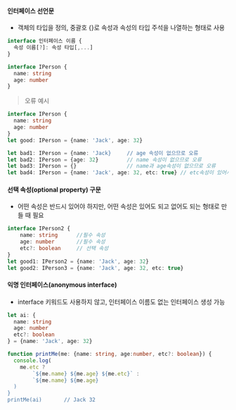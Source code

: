 #### 인터페이스 선언문 

- 객체의 타입을 정의, 중괄호 {}로 속성과 속성의 타입 주석을 나열하는 형태로 사용

```typeScript
interface 인터페이스 이름 {
  속성 이름[?]: 속성 타입[,...]
}
```

```typeScript
interface IPerson {
  name: string
  age: number
}
```

> 오류 예시
```typeScript
interface IPerson {
  name: string
  age: number
}
let good: IPerson = {name: 'Jack', age: 32}

let bad1: IPerson = {name: 'Jack}     // age 속성이 없으므로 오류
let bad2: IPerson = {age: 32}         // name 속성이 없으므로 오류
let bad3: IPerson = {}                // name과 age속성이 없으므로 오류
let bad4: IPerson = {name: 'Jack', age: 32, etc: true} // etc속성이 있어서 오류
```



#### 선택 속성(optional property) 구문

- 어떤 속성은 반드시 있어야 하지만, 어떤 속성은 있어도 되고 없어도 되는 형태로 만들 때 필요

```typeScript
interface IPerson2 {
    name: string      //필수 속성
    age: number       //필수 속성
    etc?: boolean     // 선택 속성
}
let good1: IPerson2 = {name: 'Jack', age: 32}
let good2: IPerson3 = {name: 'Jack', age: 32, etc: true}
```



#### 익명 인터페이스(anonymous interface)

- interface 키워드도 사용하지 않고, 인터페이스 이름도 없는 인터페이스 생성 가능

```typeScript
let ai: {
  name: string
  age: number
  etc?: boolean
} = {name: 'Jack', age: 32}
```

```typeScript
function printMe(me: {name: string, age:number, etc?: boolean}) {
  console.log( 
    me.etc ?
        `${me.name} ${me.age} ${me.etc}` :
        `${me.name} ${me.age}
  )
}
printMe(ai)       // Jack 32
```
